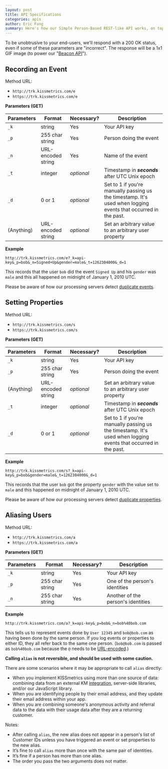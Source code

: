 ```yaml
---
layout: post
title: API Specifications
categories: apis
author: Eric Fung
summary: Here's how our Simple Person-Based REST-like API works, on top of which all of our language libraries are built.
---
```

To be unobtrusive to your end-users, we'll respond with a 200 OK status, even if some of these parameters are "incorrect". The response will be a 1x1 GIF image (to power our "[Beacon API][beacon]").

## Recording an Event

Method URL:

* `http://trk.kissmetrics.com/e`
* `https://trk.kissmetrics.com/e`

**Parameters (GET)**

Parameters | Format             | Necessary? | Description
---------- | ------------------ | ---------- | -----------
`_k`       | string             | Yes        | Your API key
`_p`       | 255 char string    | Yes        | Person doing the event
`_n`       | URL-encoded string | Yes        | Name of the event
`_t`       | integer            | *optional* | Timestamp in ***seconds*** after UTC Unix epoch
`_d`       | 0 or 1             | *optional* | Set to 1 if you're manually passing us the timestamp. It's used when logging events that occurred in the past.
(Anything) | URL-encoded string | *optional* | Set an arbitrary value to an arbitrary user property

**Example**

    http://trk.kissmetrics.com/e?_k=api-key&_p=bob&_n=Signed+Up&gender=male&_t=1262304000&_d=1

This records that the user `bob` did the event `Signed Up` and his `gender` was `male` and this all happened on midnight of January 1, 2010 UTC.

Please be aware of how our processing servers detect [duplicate events][dupes-events].

## Setting Properties

Method URL:

* `http://trk.kissmetrics.com/s`
* `https://trk.kissmetrics.com/s`

**Parameters (GET)**

Parameters | Format             | Necessary? | Description
---------- | ------------------ | ---------- | -----------
`_k`       | string             | Yes        | Your API key
`_p`       | 255 char string    | Yes        | Person doing the event
(Anything) | URL-encoded string | *optional* | Set an arbitrary value to an arbitrary user property
`_t`       | integer            | *optional* | Timestamp in ***seconds*** after UTC Unix epoch
`_d`       | 0 or 1             | *optional* | Set to 1 if you're manually passing us the timestamp. It's used when logging events that occurred in the past.

**Example**

    http://trk.kissmetrics.com/s?_k=api-key&_p=bob&gender=male&_t=1262304000&_d=1

This records that the user `bob` got the property `gender` with the value set to `male` and this happened on midnight of January 1, 2010 UTC.

Please be aware of how our processing servers detect [duplicate properties][dupes-props].

## Aliasing Users

Method URL:

* `http://trk.kissmetrics.com/a`
* `https://trk.kissmetrics.com/a`

**Parameters (GET)**

Parameters | Format             | Necessary? | Description
---------- | ------------------ | ---------- | -----------
`_k`       | string             | Yes        | Your API key
`_p`       | 255 char string    | Yes        | One of the person's identities
`_n`       | 255 char string    | Yes        | Another of the person's identities

**Example**

    http://trk.kissmetrics.com/a?_k=api-key&_p=bob&_n=bob%40bob.com

This tells us to represent events done by `User 12345` and `bob@bob.com` as having been done by the same person. If you log events or properties to either ID, they all refer back to the same one person. (`bob@bob.com` is passed as `bob%40bob.com` because the `@` needs to be [URL-encoded][encoding].)

**Calling `alias` is not reversible, and should be used with some caution.**

There are some scenarios where it may be appropriate to call `alias` directly:

* When you implement KISSmetrics using more than one source of data: combining data from an external KM [integration][integration], server-side libraries, and/or our JavaScript library.
* When you are identifying people by their email address, and they update their email address within your app.
* When you are combining someone's anonymous activity and referral data to the data with their usage data after they are a returning customer.

Notes:

* After calling `alias`, the new alias does not appear in a person's list of Customer IDs unless you have triggered an event or set properties to the new alias.
* It’s fine to call `alias` more than once with the same pair of identities.
* It’s fine if a person has more than one alias.
* The order you pass the two arguments does not matter.

[encoding]: http://www.w3schools.com/tags/ref_urlencode.asp
[beacon]: /apis/beacon
[dupes-events]: /troubleshooting/detecting-duplicates#duplicate-events
[dupes-props]: /troubleshooting/detecting-duplicates#duplicate-properties
[integration]: /integrations